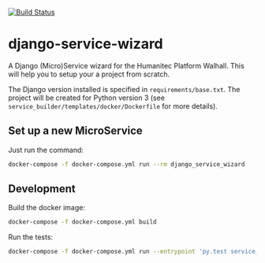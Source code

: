 [![Build Status](http://drone.humanitec.io/api/badges/Humanitec/django-service-wizard/status.svg)](http://drone.humanitec.io/Humanitec/django-service-wizard)

# django-service-wizard

A Django (Micro)Service wizard for the Humanitec Platform Walhall. This will
help you to setup your a project from scratch.

The Django version installed is specified in `requirements/base.txt`. The
project will be created for Python version 3
(see `service_builder/templates/docker/Dockerfile` for more details).


## Set up a new MicroService

Just run the command:

```bash
docker-compose -f docker-compose.yml run --rm django_service_wizard
```

## Development

Build the docker image:

```bash
docker-compose -f docker-compose.yml build
```

Run the tests:

```bash
docker-compose -f docker-compose.yml run --entrypoint 'py.test service_builder/tests' --rm django_service_wizard
```
